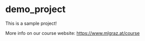 # demo_project
This is a sample project!



More info on our course website:
https://www.mlgraz.at/course
